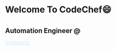<h1 allign="center"> Welcome To CodeChef😄<h1>

<h2>Automation Engineer @ </h2><a style="color:#cfe7fe" href="https://www.quadance.com/">QUADANCE</a>

<!-- ### Hi there 👋 -->

<!--
**sahadnajeeb/sahadnajeeb** is a ✨ _special_ ✨ repository because its `README.md` (this file) appears on your GitHub profile.

Here are some ideas to get you started:

- 🔭 I’m currently working on ...
- 🌱 I’m currently learning ...
- 👯 I’m looking to collaborate on ...
- 🤔 I’m looking for help with ...
- 💬 Ask me about ...
- 📫 How to reach me: ...
- 😄 Pronouns: ...
- ⚡ Fun fact: ...
-->
